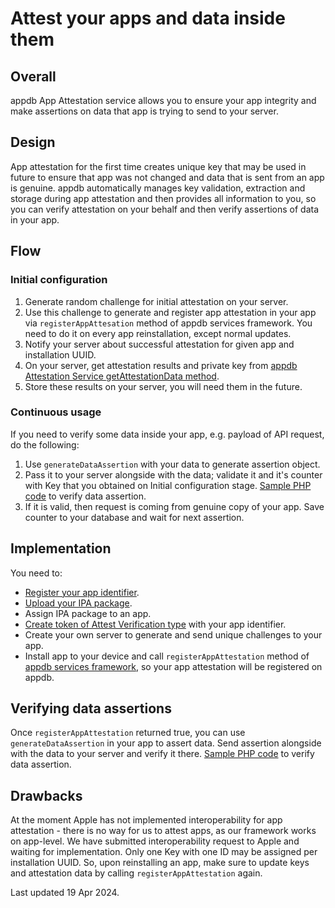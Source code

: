 # Attest your apps and data inside them

## Overall

appdb App Attestation service allows you to ensure your app integrity and make assertions on data that app is trying to send to your server.

## Design

App attestation for the first time creates unique key that may be used in future to ensure that app was not changed and data that is sent from an app is genuine.
appdb automatically manages key validation, extraction and storage during app attestation and then provides all information to you, so you can verify attestation on your behalf and then verify assertions of data in your app.

## Flow

### Initial configuration

1) Generate random challenge for initial attestation on your server.
2) Use this challenge to generate and register app attestation in your app via ```registerAppAttesation``` method of appdb services framework. You need to do it on every app reinstallation, except normal updates.
3) Notify your server about successful attestation for given app and installation UUID.
4) On your server, get attestation results and private key from [appdb Attestation Service getAttestationData method](https://attestrelay.dbservices.to/v1.0/spec/). 
5) Store these results on your server, you will need them in the future.

### Continuous usage

If you need to verify some data inside your app, e.g. payload of API request, do the following:

1) Use ```generateDataAssertion``` with your data to generate assertion object.
2) Pass it to your server alongside with the data; validate it and it's counter with Key that you obtained on Initial configuration stage. [Sample PHP code](https://github.com/appdb-official/php-app-attest-validator) to verify data assertion.
3) If it is valid, then request is coming from genuine copy of your app. Save counter to your database and wait for next assertion.


## Implementation

You need to:

- [Register your app identifier](https://publisher.appdb.to/apps/identifiers).
- [Upload your IPA package](https://publisher.appdb.to/apps/binary-packages).
- Assign IPA package to an app.
- [Create token of Attest Verification type](https://publisher.appdb.to/developer/tokens) with your app identifier.
- Create your own server to generate and send unique challenges to your app.
- Install app to your device and call ```registerAppAttestation``` method of [appdb services framework](#), so your app attestation will be registered on appdb.

## Verifying data assertions

Once ```registerAppAttestation``` returned true, you can use ```generateDataAssertion``` in your app to assert data. Send assertion alongside with the data to your server and verify it there.
[Sample PHP code](https://github.com/appdb-official/php-app-attest-validator) to verify data assertion.

## Drawbacks

At the moment Apple has not implemented interoperability for app attestation - there is no way for us to attest apps, as our framework works on app-level.
We have submitted interoperability request to Apple and waiting for implementation.
Only one Key with one ID may be assigned per installation UUID. So, upon reinstalling an app, make sure to update keys and attestation data by calling ```registerAppAttestation``` again.


Last updated 19 Apr 2024.
